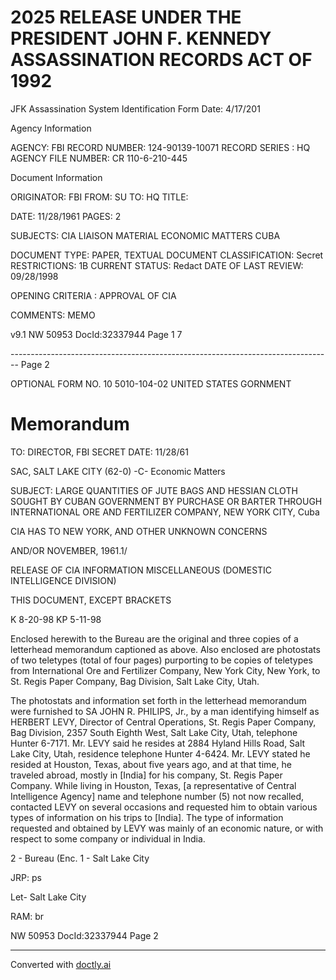 # 2025 RELEASE UNDER THE PRESIDENT JOHN F. KENNEDY ASSASSINATION RECORDS ACT OF 1992
JFK Assassination System
Identification Form
Date: 4/17/201

Agency Information

AGENCY: FBI
RECORD NUMBER: 124-90139-10071
RECORD SERIES : HQ
AGENCY FILE NUMBER: CR 110-6-210-445

Document Information

ORIGINATOR: FBI
FROM: SU
TO: HQ
TITLE:

DATE: 11/28/1961
PAGES: 2

SUBJECTS: CIA LIAISON MATERIAL
ECONOMIC MATTERS CUBA

DOCUMENT TYPE: PAPER, TEXTUAL DOCUMENT
CLASSIFICATION: Secret
RESTRICTIONS: 1B
CURRENT STATUS: Redact
DATE OF LAST REVIEW: 09/28/1998

OPENING CRITERIA : APPROVAL OF CIA

COMMENTS: MEMO

v9.1
NW 50953 DocId:32337944 Page 1
7


-------------------------------------------------------------------------------- Page 2

OPTIONAL FORM NO. 10
5010-104-02
UNITED STATES GORNMENT

# Memorandum

TO: DIRECTOR, FBI SECRET DATE: 11/28/61

SAC, SALT LAKE CITY (62-0) -C- Economic Matters

SUBJECT: LARGE QUANTITIES OF JUTE BAGS AND HESSIAN CLOTH SOUGHT BY CUBAN GOVERNMENT BY PURCHASE OR BARTER THROUGH INTERNATIONAL ORE AND FERTILIZER COMPANY, NEW YORK CITY, Cuba

CIA HAS TO NEW YORK, AND OTHER UNKNOWN CONCERNS

AND/OR NOVEMBER, 1961.1/

RELEASE OF CIA INFORMATION MISCELLANEOUS (DOMESTIC INTELLIGENCE DIVISION)

THIS DOCUMENT, EXCEPT BRACKETS

K 8-20-98 KP 5-11-98

Enclosed herewith to the Bureau are the original and three copies of a letterhead memorandum captioned as above. Also enclosed are photostats of two teletypes (total of four pages) purporting to be copies of teletypes from International Ore and Fertilizer Company, New York City, New York, to St. Regis Paper Company, Bag Division, Salt Lake City, Utah.

The photostats and information set forth in the letterhead memorandum were furnished to SA JOHN R. PHILIPS, Jr., by a man identifying himself as HERBERT LEVY, Director of Central Operations, St. Regis Paper Company, Bag Division, 2357 South Eighth West, Salt Lake City, Utah, telephone Hunter 6-7171. Mr. LEVY said he resides at 2884 Hyland Hills Road, Salt Lake City, Utah, residence telephone Hunter 4-6424. Mr. LEVY stated he resided at Houston, Texas, about five years ago, and at that time, he traveled abroad, mostly in [India] for his company, St. Regis Paper Company. While living in Houston, Texas, [a representative of Central Intelligence Agency] name and telephone number (5) not now recalled, contacted LEVY on several occasions and requested him to obtain various types of information on his trips to [India]. The type of information requested and obtained by LEVY was mainly of an economic nature, or with respect to some company or individual in India.

2 - Bureau (Enc.
1 - Salt Lake City

JRP: ps

Let- Salt Lake City

RAM: br

NW 50953 DocId:32337944 Page 2


---
Converted with [doctly.ai](https://doctly.ai)
